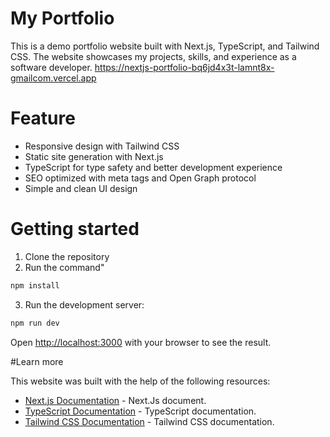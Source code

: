 # My Portfolio

This is a demo portfolio website built with Next.js, TypeScript, and Tailwind CSS. The website showcases my projects, skills, and experience as a software developer.
https://nextjs-portfolio-bq6jd4x3t-lamnt8x-gmailcom.vercel.app

# Feature

- Responsive design with Tailwind CSS
- Static site generation with Next.js
- TypeScript for type safety and better development experience
- SEO optimized with meta tags and Open Graph protocol
- Simple and clean UI design


# Getting started
1. Clone the repository
2. Run the command"
```bash
npm install
```
3. Run the development server:

```bash
npm run dev
```

Open [http://localhost:3000](http://localhost:3000) with your browser to see the result.

#Learn more 

This website was built with the help of the following resources:
- [Next.js Documentation](https://nextjs.org/docs) - Next.Js document.
- [TypeScript Documentation](https://www.typescriptlang.org/docs/) - TypeScript documentation.
- [Tailwind CSS Documentation](https://tailwindcss.com/docs) - Tailwind CSS documentation.
